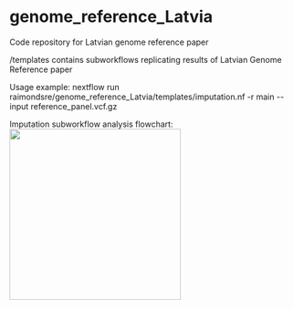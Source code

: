 # genome_reference_Latvia
Code repository for Latvian genome reference paper

/templates contains subworkflows replicating results of Latvian Genome Reference paper

Usage example: nextflow run raimondsre/genome_reference_Latvia/templates/imputation.nf -r main --input reference_panel.vcf.gz

Imputation subworkflow analysis flowchart:
<img src="https://github.com/raimondsre/genome_reference_Latvia/assets/48753643/d3c2ddf8-e652-48bc-948c-6e6dfca6b88a" width="300">
